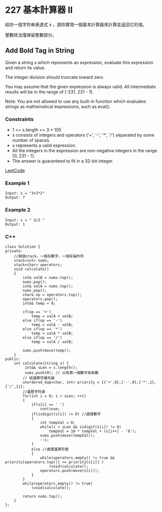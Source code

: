 # 227 基本計算器 II

給你一個字符串表達式 s ，請你實現一個基本計算器來計算並返回它的值。

整數除法僅保留整數部分。

##  Add Bold Tag in String

Given a string s which represents an expression, evaluate this expression and return its value. 

The integer division should truncate toward zero.

You may assume that the given expression is always valid. All intermediate results will be in the range of [-231, 231 - 1].

Note: You are not allowed to use any built-in function which evaluates strings as mathematical expressions, such as eval().

### Constraints

* 1 <= s.length <= 3 * 105
* s consists of integers and operators ('+', '-', '*', '/') separated by some number of spaces.
* s represents a valid expression.
* All the integers in the expression are non-negative integers in the range [0, 231 - 1].
* The answer is guaranteed to fit in a 32-bit integer.


[LeetCode](https://leetcode-cn.com/basic-calculator-ii/)

### Example 1

```
Input: s = "3+2*2"
Output: 7
```

### Example 2

```
Input: s = " 3/2 "
Output: 1
```
### C++ 

```
class Solution {
private:
    //兩個stack，一個存數字，一個存操作符
    stack<int> nums;
    stack<char> operators;
    void calculate()
    {
        int& valB = nums.top();
        nums.pop();
        int& valA = nums.top();
        nums.pop();
        char& op = operators.top();
        operators.pop();
        int&& temp = 0;

        if(op == '+')
            temp = valA + valB;
        else if(op == '-')
            temp = valA - valB;
        else if(op == '*')
            temp = valA * valB;
        else if(op == '/')
            temp = valA / valB;
        
        nums.push(move(temp));
    }
public:
    int calculate(string s) {
         int&& sLen = s.length();       
         nums.push(0); // 以免第一個數字為負數         
        // 給運算符優先級
        unordered_map<char, int> priority = {{'+',0},{'-',0},{'*',1},{'/',1}};
        //遍歷字符串
        for(int i = 0; i < sLen; ++i)
        {
            if(s[i] == ' ')
                continue;            
            if(isdigit(s[i]) != 0) //處理數字
            {
                int tempVal = 0;
                while(i < sLen && isdigit(s[i]) != 0)
                    tempVal = 10 * tempVal + (s[i++] - '0');
                nums.push(move(tempVal));
                --i;
            }
            else //處理運算符號
            {
                while(operators.empty() != true && priority[operators.top()] >= priority[s[i]] )
                    (void)calculate();
                operators.push(move(s[i]));
            }
        }
        while(operators.empty() != true)
            (void)calculate();

        return nums.top();
    }
};
```
